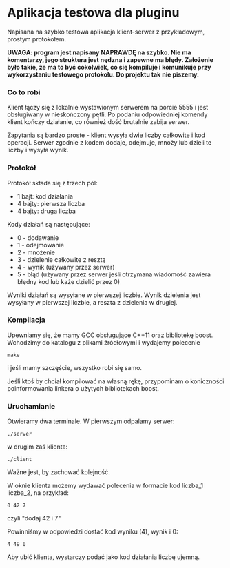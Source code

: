 # Aplikacja testowa dla pluginu

Napisana na szybko testowa aplikacja klient-serwer z przykładowym, prostym protokołem.

**UWAGA: program jest napisany NAPRAWDĘ na szybko. Nie ma komentarzy, jego struktura jest nędzna i zapewne ma błędy. Założenie było takie, że ma to być cokolwiek, co się kompiluje i komunikuje przy wykorzystaniu testowego protokołu. Do projektu tak nie piszemy.**

### Co to robi

Klient łączy się z lokalnie wystawionym serwerem na porcie 5555 i jest obsługiwany w nieskończony pętli. Po podaniu odpowiedniej komendy klient kończy działanie, co również dość brutalnie zabija serwer.

Zapytania są bardzo proste - klient wysyła dwie liczby całkowite i kod operacji. Serwer zgodnie z kodem dodaje, odejmuje, mnoży lub dzieli te liczby i wysyła wynik.

### Protokół

Protokół składa się z trzech pól:
 - 1 bajt: kod działania
 - 4 bajty: pierwsza liczba
 - 4 bajty: druga liczba

Kody działań są następujące:
 - 0 - dodawanie
 - 1 - odejmowanie
 - 2 - mnożenie
 - 3 - dzielenie całkowite z resztą
 - 4 - wynik (używany przez serwer)
 - 5 - błąd (używany przez serwer jeśli otrzymana wiadomość zawiera błędny kod lub każe dzielić przez 0)

Wyniki działań są wysyłane w pierwszej liczbie. Wynik dzielenia jest wysyłany w pierwszej liczbie, a reszta z dzielenia w drugiej.

### Kompilacja

Upewniamy się, że mamy GCC obsługujące C++11 oraz bibliotekę boost.
Wchodzimy do katalogu z plikami źródłowymi i wydajemy polecenie
````
make
````
i jeśli mamy szczęście, wszystko robi się samo.

Jeśli ktoś by chciał kompilować na własną rękę, przypominam o koniczności poinformowania linkera o użytych bibliotekach boost.

### Uruchamianie

Otwieramy dwa terminale. W pierwszym odpalamy serwer:
````
./server
````
w drugim zaś klienta:
````
./client
````
Ważne jest, by zachować kolejność.

W oknie klienta możemy wydawać polecenia w formacie kod liczba_1 liczba_2, na przykład:
````
0 42 7
````
czyli "dodaj 42 i 7"

Powinniśmy w odpowiedzi dostać kod wyniku (4), wynik i 0:
````
4 49 0
````

Aby ubić klienta, wystarczy podać jako kod działania liczbę ujemną.
